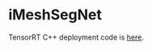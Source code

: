 # iMeshSegNet

TensorRT C++ deployment code is [here](https://github.com/ziyangyeh/iMeshSegNet-ONNX).
